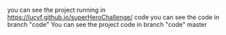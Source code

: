 you can see the project running in https://lucyf.github.io/superHeroChallenge/
code
you can see the code in branch "code"
You can see the project code in branch "code"
master
